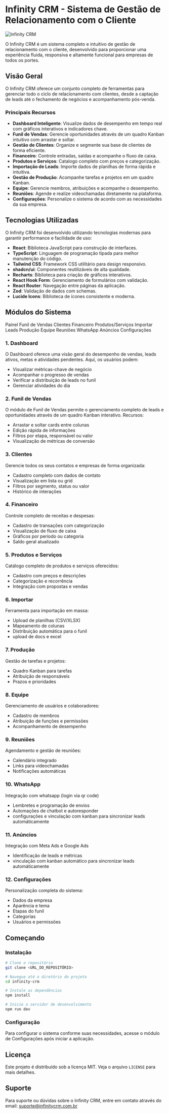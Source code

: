 
# Infinity CRM - Sistema de Gestão de Relacionamento com o Cliente

![Infinity CRM](https://img.shields.io/badge/Infinity-CRM-4361ee)

O Infinity CRM é um sistema completo e intuitivo de gestão de relacionamento com o cliente, desenvolvido para proporcionar uma experiência fluida, responsiva e altamente funcional para empresas de todos os portes.

## Visão Geral

O Infinity CRM oferece um conjunto completo de ferramentas para gerenciar todo o ciclo de relacionamento com clientes, desde a captação de leads até o fechamento de negócios e acompanhamento pós-venda.

### Principais Recursos

- **Dashboard Inteligente**: Visualize dados de desempenho em tempo real com gráficos interativos e indicadores chave.
- **Funil de Vendas**: Gerencie oportunidades através de um quadro Kanban intuitivo com arrastar e soltar.
- **Gestão de Clientes**: Organize e segmente sua base de clientes de forma eficiente.
- **Financeiro**: Controle entradas, saídas e acompanhe o fluxo de caixa.
- **Produtos e Serviços**: Catalogo completo com preços e categorização.
- **Importação de Leads**: Importe dados de planilhas de forma rápida e intuitiva.
- **Gestão de Produção**: Acompanhe tarefas e projetos em um quadro Kanban.
- **Equipe**: Gerencie membros, atribuições e acompanhe o desempenho.
- **Reuniões**: Agende e realize videochamadas diretamente na plataforma.
- **Configurações**: Personalize o sistema de acordo com as necessidades da sua empresa.

## Tecnologias Utilizadas

O Infinity CRM foi desenvolvido utilizando tecnologias modernas para garantir performance e facilidade de uso:

- **React**: Biblioteca JavaScript para construção de interfaces.
- **TypeScript**: Linguagem de programação tipada para melhor manutenção do código.
- **Tailwind CSS**: Framework CSS utilitário para design responsivo.
- **shadcn/ui**: Componentes reutilizáveis de alta qualidade.
- **Recharts**: Biblioteca para criação de gráficos interativos.
- **React Hook Form**: Gerenciamento de formulários com validação.
- **React Router**: Navegação entre páginas da aplicação.
- **Zod**: Validação de dados com schemas.
- **Lucide Icons**: Biblioteca de ícones consistente e moderna.

## Módulos do Sistema

Painel
Funil de Vendas
Clientes
Financeiro
Produtos/Serviços
Importar Leads
Produção
Equipe
Reuniões
WhatsApp
Anúncios
Configurações

### 1. Dashboard

O Dashboard oferece uma visão geral do desempenho de vendas, leads ativos, metas e atividades pendentes. Aqui, os usuários podem:

- Visualizar métricas-chave de negócio
- Acompanhar o progresso de vendas
- Verificar a distribuição de leads no funil
- Gerenciar atividades do dia

### 2. Funil de Vendas

O módulo de Funil de Vendas permite o gerenciamento completo de leads e oportunidades através de um quadro Kanban interativo. Recursos:

- Arrastar e soltar cards entre colunas
- Edição rápida de informações
- Filtros por etapa, responsável ou valor
- Visualização de métricas de conversão

### 3. Clientes

Gerencie todos os seus contatos e empresas de forma organizada:

- Cadastro completo com dados de contato
- Visualização em lista ou grid
- Filtros por segmento, status ou valor
- Histórico de interações

### 4. Financeiro

Controle completo de receitas e despesas:

- Cadastro de transações com categorização
- Visualização de fluxo de caixa
- Gráficos por período ou categoria
- Saldo geral atualizado

### 5. Produtos e Serviços

Catálogo completo de produtos e serviços oferecidos:

- Cadastro com preços e descrições
- Categorização e recorrência
- Integração com propostas e vendas

### 6. Importar

Ferramenta para importação em massa:

- Upload de planilhas (CSV/XLSX)
- Mapeamento de colunas
- Distribuição automática para o funil
- upload de docs e excel

### 7. Produção

Gestão de tarefas e projetos:

- Quadro Kanban para tarefas
- Atribuição de responsáveis
- Prazos e prioridades

### 8. Equipe

Gerenciamento de usuários e colaboradores:

- Cadastro de membros
- Atribuição de funções e permissões
- Acompanhamento de desempenho

### 9. Reuniões

Agendamento e gestão de reuniões:

- Calendário integrado
- Links para videochamadas
- Notificações automáticas

### 10. WhatsApp

Integração com whatsapp (login via qr code)

- Lembretes e programação de envios
- Automações de chatbot e autoresponder
- configurações e vinculação com kanban para sincronizar leads automáticamente

### 11. Anúncios

Integração com Meta Ads e Google Ads

- Identificação de leads e métricas
- vinculação com kanban automático para sincronizar leads automáticamente

### 12. Configurações

Personalização completa do sistema:

- Dados da empresa
- Aparência e tema
- Etapas do funil
- Categorias
- Usuários e permissões

## Começando

### Instalação

```bash
# Clone o repositório
git clone <URL_DO_REPOSITÓRIO>

# Navegue até o diretório do projeto
cd infinity-crm

# Instale as dependências
npm install

# Inicie o servidor de desenvolvimento
npm run dev
```

### Configuração

Para configurar o sistema conforme suas necessidades, acesse o módulo de Configurações após iniciar a aplicação.

## Licença

Este projeto é distribuído sob a licença MIT. Veja o arquivo `LICENSE` para mais detalhes.

## Suporte

Para suporte ou dúvidas sobre o Infinity CRM, entre em contato através do email: suporte@infinitycrm.com.br
